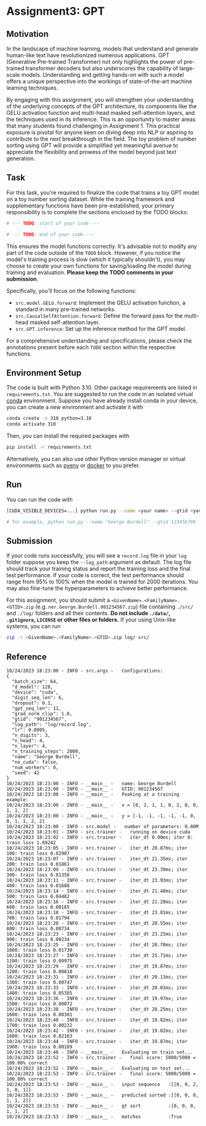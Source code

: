 # Assignment3: GPT

## Motivation

In the landscape of machine learning, models that understand and generate human-like text have revolutionized numerous applications.
GPT (Generative Pre-trained Transformer) not only highlights the power of pre-trained transformer decoders but also underscores the capability of large-scale models.
Understanding and getting hands-on with such a model offers a unique perspective into the workings of state-of-the-art machine learning techniques.

By engaging with this assignment, you will strengthen your understanding of the underlying concepts of the GPT architecture, its components like the GELU activation function and multi-head masked self-attention layers, and the techniques used in its inference.
This is an opportunity to master areas that many students found challenging in Assignment 1.
This practical exposure is pivotal for anyone keen on diving deep into NLP or aspiring to contribute to the next breakthrough in the field.
The toy problem of number sorting using GPT will provide a simplified yet meaningful avenue to appreciate the flexibility and prowess of the model beyond just text generation.

## Task
For this task, you're required to finalize the code that trains a toy GPT model on a toy number sorting dataset.
While the training framework and supplementary functions have been pre-established, your primary responsibility is to complete the sections enclosed by the TODO blocks:

```python
# --- TODO: start of your code ---

# --- TODO: end of your code ---
```

This ensures the model functions correctly.
It's advisable not to modify any part of the code outside of the `TODO` block.
However, if you notice the model's training process is slow (which it typically shouldn't), you may choose to create your own functions for saving/loading the model during training and evaluation.
**Please keep the TODO comments in your submission**.

Specifically, you'll focus on the following functions:
- `src.model.GELU.forward`: Implement the GELU activation function, a standard in many pre-trained networks.
- `src.CausalSelfAttention.forward`: Define the forward pass for the multi-head masked self-attention layer.
- `src.GPT.inference`: Set up the inference method for the GPT model.

For a comprehensive understanding and specifications, please check the annotations present before each `TODO` section within the respective functions.

## Environment Setup
The code is built with Python 3.10.
Other package requirements are listed in `requirements.txt`.
You are suggested to run the code in an isolated virtual [conda](https://www.anaconda.com/) environment.
Suppose you have already install conda in your device, you can create a new environment and activate it with
```bash
conda create -n 310 python=3.10
conda activate 310
```
Then, you can install the required packages with
```bash
pip install -r requirements.txt
```

Alternatively, you can also use other Python version manager or virtual environments such as [pyenv](https://github.com/pyenv/pyenv) or [docker](https://www.docker.com/) to you prefer.

## Run

You can run the code with 
```bash
[CUDA_VISIBLE_DEVICES=...] python run.py --name <your name> --gtid <your GTID> [other arguments...]

# for example, python run.py --name "George Burdell" --gtid 123456789
```

## Submission

If your code runs successfully, you will see a `record.log` file in your `log` folder suppose you keep the `--log_path` argument as default.
The log file should track your training status and report the training loss and the final test performance.
If your code is correct, the test performance should range from 95% to 100% when the model is trained for 2000 iterations.
You may also fine-tune the hyperparameters to achieve better performance.

For this assignment, you should submit a `<GivenName>.<FamilyName>.<GTID>.zip` (e.g. `ner.George.Burdell.901234567.zip`) file containing `./src/` and `./log/` folders and all their contents.
**Do not include `./data/`, `.gitignore`, `LICENSE` or other files or folders.**
If your using Unix-like systems, you can run
```bash
zip -r <GivenName>.<FamilyName>.<GTID>.zip log/ src/
```

## Reference
```
10/24/2023 18:23:00 - INFO - src.args -   Configurations:
{
  "batch_size": 64,
  "d_model": 128,
  "device": "cuda",
  "digit_seq_len": 6,
  "dropout": 0.1,
  "gpt_seq_len": 11,
  "grad_norm_clip": 1.0,
  "gtid": "901234567",
  "log_path": "log/record.log",
  "lr": 0.0005,
  "n_digits": 3,
  "n_head": 4,
  "n_layer": 4,
  "n_training_steps": 2000,
  "name": "George Burdell",
  "no_cuda": false,
  "num_workers": 0,
  "seed": 42
}
10/24/2023 18:23:00 - INFO - __main__ -   name: George Burdell
10/24/2023 18:23:00 - INFO - __main__ -   GTID: 901234567
10/24/2023 18:23:00 - INFO - __main__ -   Peaking at a training example:
10/24/2023 18:23:00 - INFO - __main__ -   x = [0, 2, 1, 1, 0, 2, 0, 0, 1, 1, 2]
10/24/2023 18:23:00 - INFO - __main__ -   y = [-1, -1, -1, -1, -1, 0, 0, 1, 1, 2, 2]
10/24/2023 18:23:00 - INFO - src.model -   number of parameters: 0.80M
10/24/2023 18:23:01 - INFO - src.trainer -   running on device cuda
10/24/2023 18:23:02 - INFO - src.trainer -   iter_dt 0.00ms; iter 0: train loss 1.09242
10/24/2023 18:23:05 - INFO - src.trainer -   iter_dt 20.87ms; iter 100: train loss 0.02907
10/24/2023 18:23:07 - INFO - src.trainer -   iter_dt 21.35ms; iter 200: train loss 0.01861
10/24/2023 18:23:09 - INFO - src.trainer -   iter_dt 23.39ms; iter 300: train loss 0.01358
10/24/2023 18:23:11 - INFO - src.trainer -   iter_dt 23.93ms; iter 400: train loss 0.01688
10/24/2023 18:23:14 - INFO - src.trainer -   iter_dt 21.48ms; iter 500: train loss 0.04482
10/24/2023 18:23:16 - INFO - src.trainer -   iter_dt 21.28ms; iter 600: train loss 0.00185
10/24/2023 18:23:18 - INFO - src.trainer -   iter_dt 23.81ms; iter 700: train loss 0.01794
10/24/2023 18:23:20 - INFO - src.trainer -   iter_dt 20.55ms; iter 800: train loss 0.08734
10/24/2023 18:23:23 - INFO - src.trainer -   iter_dt 23.25ms; iter 900: train loss 0.00234
10/24/2023 18:23:25 - INFO - src.trainer -   iter_dt 20.70ms; iter 1000: train loss 0.01730
10/24/2023 18:23:27 - INFO - src.trainer -   iter_dt 25.71ms; iter 1100: train loss 0.00975
10/24/2023 18:23:29 - INFO - src.trainer -   iter_dt 19.87ms; iter 1200: train loss 0.00818
10/24/2023 18:23:31 - INFO - src.trainer -   iter_dt 20.13ms; iter 1300: train loss 0.00747
10/24/2023 18:23:33 - INFO - src.trainer -   iter_dt 20.03ms; iter 1400: train loss 0.05385
10/24/2023 18:23:36 - INFO - src.trainer -   iter_dt 19.97ms; iter 1500: train loss 0.00072
10/24/2023 18:23:38 - INFO - src.trainer -   iter_dt 20.25ms; iter 1600: train loss 0.00301
10/24/2023 18:23:40 - INFO - src.trainer -   iter_dt 19.82ms; iter 1700: train loss 0.00232
10/24/2023 18:23:42 - INFO - src.trainer -   iter_dt 19.82ms; iter 1800: train loss 0.02103
10/24/2023 18:23:44 - INFO - src.trainer -   iter_dt 19.87ms; iter 1900: train loss 0.00189
10/24/2023 18:23:46 - INFO - __main__ -   Evaluating on train set...
10/24/2023 18:23:52 - INFO - src.trainer -   final score: 5000/5000 = 100.00% correct
10/24/2023 18:23:52 - INFO - __main__ -   Evaluating on test set...
10/24/2023 18:23:53 - INFO - src.trainer -   final score: 5000/5000 = 100.00% correct
10/24/2023 18:23:53 - INFO - __main__ -   input sequence   :[[0, 0, 2, 1, 0, 1]]
10/24/2023 18:23:53 - INFO - __main__ -   predicted sorted :[[0, 0, 0, 1, 1, 2]]
10/24/2023 18:23:53 - INFO - __main__ -   gt sort          :[0, 0, 0, 1, 1, 2]
10/24/2023 18:23:53 - INFO - __main__ -   matches          :True
```
